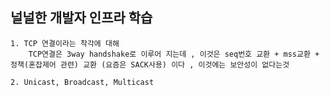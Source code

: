 ## 널널한 개발자 인프라 학습

    1. TCP 연결이라는 착각에 대해
        TCP연결은 3way handshake로 이루어 지는데 , 이것은 seq번호 교환 + mss교환 + 정책(혼잡제어 관련) 교환 (요즘은 SACK사용) 이다 , 이것에는 보안성이 없다는것

    2. Unicast, Broadcast, Multicast